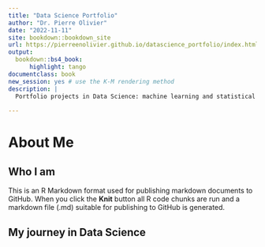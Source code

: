 ```yaml
--- 
title: "Data Science Portfolio"
author: "Dr. Pierre Olivier"
date: "2022-11-11"
site: bookdown::bookdown_site
url: https://pierreenolivier.github.io/datascience_portfolio/index.html
output: 
  bookdown::bs4_book:
      highlight: tango
documentclass: book
new_session: yes # use the K-M rendering method
description: |
  Portfolio projects in Data Science: machine learning and statistical inference
    
---
```


# About Me

## Who I am

This is an R Markdown format used for publishing markdown documents to GitHub. When you click the **Knit** button all R code chunks are run and a markdown file (.md) suitable for publishing to GitHub is generated.

## My journey in Data Science
